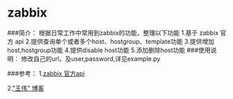 zabbix
======

###简介：
		根据日常工作中常用到zabbix的功能，整理以下功能
		1.基于 zabbix 官方 api
		2.提供查询单个或者多个host、hostgroup、template功能
		3.提供增加host,hostgroup功能
		4.提供disable host功能
		5.添加删除host功能
###使用说明：
		修改自己的url，及user,password,详见example.py
		
###参考：
1.[zabbix 官方api](https://www.zabbix.com/documentation/2.0/manual/appendix/api/api)

2.["王伟" 博客](http://wangwei007.blog.51cto.com/68019/1249770)
